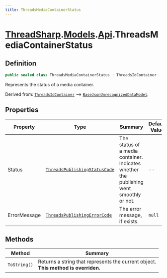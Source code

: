 ```yaml
---
title: ThreadsMediaContainerStatus
---
```


# [ThreadSharp](../../).[Models](../).[Api](.).ThreadsMediaContainerStatus

## Definition

```c#
public sealed class ThreadsMediaContainerStatus : ThreadsIdContainer
```

Represents the status of a media container.

Derived from: [`ThreadsIdContainer`](ThreadsIdContainer) --> [`BaseJsonUnrecognizedDataModel`](../BaseJsonUnrecognizedDataModel).

## Properties

| Property       | Type                                                                     | Summary                                                                                 | Default Value |
|----------------|--------------------------------------------------------------------------|-----------------------------------------------------------------------------------------|---------------|
| Status         | [`ThreadsPublishingStatusCode`](../../Enums/ThreadsPublishingStatusCode) | The status of a media container. Indicates whether the publishing went smoothly or not. | --            |
| ErrorMessage   | [`ThreadsPublishingErrorCode`](../../Enums/ThreadsPublishingErrorCode)   | The error message, if exists.                                                           | `null`        |

## Methods

| Method       | Summary                                                                               |
|--------------|---------------------------------------------------------------------------------------|
| `ToString()` | Returns a string that represents the current object.<br>**This method is overriden.** |
